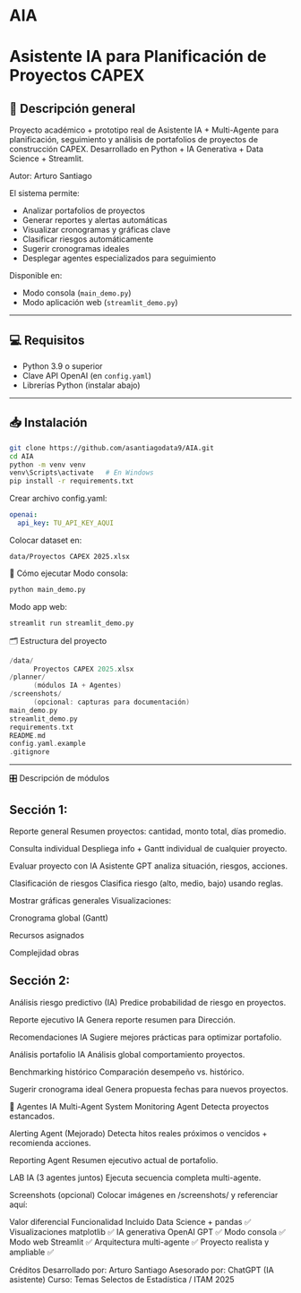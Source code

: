 # AIA
# Asistente IA para Planificación de Proyectos CAPEX

## 🎯 Descripción general
Proyecto académico + prototipo real de Asistente IA + Multi-Agente para planificación, seguimiento y análisis de portafolios de proyectos de construcción CAPEX.
Desarrollado en Python + IA Generativa + Data Science + Streamlit.

Autor: Arturo Santiago

El sistema permite:

- Analizar portafolios de proyectos
- Generar reportes y alertas automáticas
- Visualizar cronogramas y gráficas clave
- Clasificar riesgos automáticamente
- Sugerir cronogramas ideales
- Desplegar agentes especializados para seguimiento

Disponible en:

- Modo consola (`main_demo.py`)
- Modo aplicación web (`streamlit_demo.py`)

---

## 💻 Requisitos

- Python 3.9 o superior
- Clave API OpenAI (en `config.yaml`)
- Librerías Python (instalar abajo)

---

## 📥 Instalación

```bash
git clone https://github.com/asantiagodata9/AIA.git
cd AIA
python -m venv venv
venv\Scripts\activate   # En Windows
pip install -r requirements.txt
```


Crear archivo config.yaml:
```yaml
openai:
  api_key: TU_API_KEY_AQUI
```

Colocar dataset en:
```
data/Proyectos CAPEX 2025.xlsx
```

🚀 Cómo ejecutar
Modo consola:

```bash
python main_demo.py
```

Modo app web:

```bash
streamlit run streamlit_demo.py
```

🗂️ Estructura del proyecto
```swift
/data/
      Proyectos CAPEX 2025.xlsx
/planner/
      (módulos IA + Agentes)
/screenshots/
      (opcional: capturas para documentación)
main_demo.py
streamlit_demo.py
requirements.txt
README.md
config.yaml.example
.gitignore
```
---

🎛️ Descripción de módulos

## Sección 1:
Reporte general
Resumen proyectos: cantidad, monto total, días promedio.

Consulta individual
Despliega info + Gantt individual de cualquier proyecto.

Evaluar proyecto con IA
Asistente GPT analiza situación, riesgos, acciones.

Clasificación de riesgos
Clasifica riesgo (alto, medio, bajo) usando reglas.

Mostrar gráficas generales
Visualizaciones:

Cronograma global (Gantt)

Recursos asignados

Complejidad obras

## Sección 2:
Análisis riesgo predictivo (IA)
Predice probabilidad de riesgo en proyectos.

Reporte ejecutivo IA
Genera reporte resumen para Dirección.

Recomendaciones IA
Sugiere mejores prácticas para optimizar portafolio.

Análisis portafolio IA
Análisis global comportamiento proyectos.

Benchmarking histórico
Comparación desempeño vs. histórico.

Sugerir cronograma ideal
Genera propuesta fechas para nuevos proyectos.

🤖 Agentes IA Multi-Agent System
Monitoring Agent
Detecta proyectos estancados.

Alerting Agent (Mejorado)
Detecta hitos reales próximos o vencidos + recomienda acciones.

Reporting Agent
Resumen ejecutivo actual de portafolio.

LAB IA (3 agentes juntos)
Ejecuta secuencia completa multi-agente.

Screenshots (opcional)
Colocar imágenes en /screenshots/ y referenciar aquí:


Valor diferencial
Funcionalidad	Incluido
Data Science + pandas	✅
Visualizaciones matplotlib	✅
IA generativa OpenAI GPT	✅
Modo consola	✅
Modo web Streamlit	✅
Arquitectura multi-agente	✅
Proyecto realista y ampliable	✅

Créditos
Desarrollado por: Arturo Santiago
Asesorado por: ChatGPT (IA asistente)
Curso: Temas Selectos de Estadística / ITAM 2025
